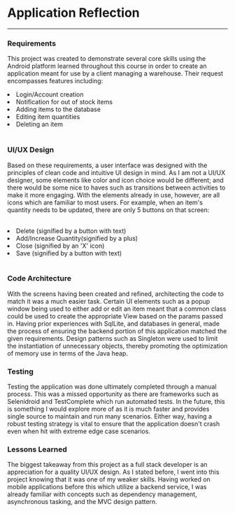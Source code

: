 Application Reflection
===
-----------------

### Requirements
This project was created to demonstrate several core skills using the Android platform learned 
    throughout this course in order to create an application meant for use by a client managing
    a warehouse. Their request encompasses features including:<br>
    <li> Login/Account creation
    <li> Notification for out of stock items
    <li> Adding items to the database
    <li> Editing item quantities
    <li> Deleting an item
    <br><br>

### UI/UX Design
Based on these requirements, a user interface was designed with the principles of clean code
    and intuitive UI design in mind. As I am not a UI/UX designer, some elements like color 
    and icon choice would be different; and there would be some nice to haves
    such as transitions between activities to make it more engaging. With the elements already in
    use, however, are all icons which are familiar to most users. For example, when an item's quantity
    needs to be updated, there are only 5 buttons on that screen:<br><br>
    <li>Delete (signified by a button with text)
    <li>Add/Increase Quantity(signified by a plus)
    <li>Close (signified by an 'X' icon)
    <li>Save (signified by a button with text) <br><br>

### Code Architecture
With the screens having been created and refined, architecting the code to match it was a much easier
    task. Certain UI elements such as a popup window being used to either add or edit an item meant
    that a common class could be used to create the appropriate View based on the params passed in.
    Having prior experiences with SqlLite, and databases in general, made the process of ensuring the
    backend portion of this application matched the given requirements. Design patterns such as
    Singleton were used to limit the instantiation of unnecessary objects, thereby promoting the
    optimization of memory use in terms of the Java heap.

### Testing
Testing the application was done ultimately completed through a manual process. This was a missed
    opportunity as there are frameworks such as Selenidroid and TestComplete which run automated
    tests. In the future, this is something I would explore more of as it is much faster and provides
    single source to maintain and run many scenarios. Either way, having a robust testing strategy
    is vital to ensure that the application doesn't crash even when hit with extreme edge case
    scenarios.

### Lessons Learned
The biggest takeaway from this project as a full stack developer is an appreciation for a quality 
    UI/UX design. As I stated before, I went into this project knowing that it was one of my weaker
    skills. Having worked on mobile applications before this which utilize a backend service, I was
    already familiar with concepts such as dependency management, asynchronous tasking, and the
    MVC design pattern.